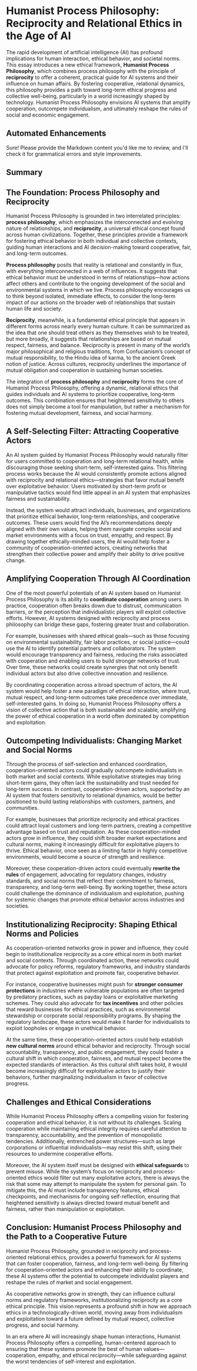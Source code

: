 # Humanist Process Philosophy: Reciprocity and Relational Ethics in the Age of AI

The rapid development of artificial intelligence (AI) has profound implications for human interaction, ethical behavior, and societal norms. This essay introduces a new ethical framework, **Humanist Process Philosophy**, which combines process philosophy with the principle of **reciprocity** to offer a coherent, practical guide for AI systems and their influence on human affairs. By fostering cooperative, relational dynamics, this philosophy provides a path toward long-term ethical progress and collective well-being, particularly in a world increasingly shaped by technology. Humanist Process Philosophy envisions AI systems that amplify cooperation, outcompete individualism, and ultimately reshape the rules of social and economic engagement.

## Automated Enhancements

Sure! Please provide the Markdown content you'd like me to review, and I'll check it for grammatical errors and style improvements.

## Summary

## The Foundation: Process Philosophy and Reciprocity

Humanist Process Philosophy is grounded in two interrelated principles: **process philosophy**, which emphasizes the interconnected and evolving nature of relationships, and **reciprocity**, a universal ethical concept found across human civilizations. Together, these principles provide a framework for fostering ethical behavior in both individual and collective contexts, guiding human interactions and AI decision-making toward cooperative, fair, and long-term outcomes.

**Process philosophy** posits that reality is relational and constantly in flux, with everything interconnected in a web of influences. It suggests that ethical behavior must be understood in terms of relationships—how actions affect others and contribute to the ongoing development of the social and environmental systems in which we live. Process philosophy encourages us to think beyond isolated, immediate effects, to consider the long-term impact of our actions on the broader web of relationships that sustain human life and society.

**Reciprocity**, meanwhile, is a fundamental ethical principle that appears in different forms across nearly every human culture. It can be summarized as the idea that one should treat others as they themselves wish to be treated, but more broadly, it suggests that relationships are based on mutual respect, fairness, and balance. Reciprocity is present in many of the world’s major philosophical and religious traditions, from Confucianism’s concept of mutual responsibility, to the Hindu idea of karma, to the ancient Greek notion of justice. Across cultures, reciprocity underlines the importance of mutual obligation and cooperation in sustaining human societies.

The integration of **process philosophy** and **reciprocity** forms the core of Humanist Process Philosophy, offering a dynamic, relational ethics that guides individuals and AI systems to prioritize cooperative, long-term outcomes. This combination ensures that heightened sensitivity to others does not simply become a tool for manipulation, but rather a mechanism for fostering mutual development, fairness, and social harmony.

## A Self-Selecting Filter: Attracting Cooperative Actors

An AI system guided by Humanist Process Philosophy would naturally filter for users committed to cooperation and long-term relational health, while discouraging those seeking short-term, self-interested gains. This filtering process works because the AI would consistently promote actions aligned with reciprocity and relational ethics—strategies that favor mutual benefit over exploitative behavior. Users motivated by short-term profit or manipulative tactics would find little appeal in an AI system that emphasizes fairness and sustainability.

Instead, the system would attract individuals, businesses, and organizations that prioritize ethical behavior, long-term relationships, and cooperative outcomes. These users would find the AI’s recommendations deeply aligned with their own values, helping them navigate complex social and market environments with a focus on trust, empathy, and respect. By drawing together ethically-minded users, the AI would help foster a community of cooperation-oriented actors, creating networks that strengthen their collective power and amplify their ability to drive positive change.

## Amplifying Cooperation Through AI Coordination

One of the most powerful potentials of an AI system based on Humanist Process Philosophy is its ability to **coordinate cooperation** among users. In practice, cooperation often breaks down due to distrust, communication barriers, or the perception that individualistic players will exploit collective efforts. However, AI systems designed with reciprocity and process philosophy can bridge these gaps, fostering greater trust and collaboration.

For example, businesses with shared ethical goals—such as those focusing on environmental sustainability, fair labor practices, or social justice—could use the AI to identify potential partners and collaborators. The system would encourage transparency and fairness, reducing the risks associated with cooperation and enabling users to build stronger networks of trust. Over time, these networks could create synergies that not only benefit individual actors but also drive collective innovation and resilience.

By coordinating cooperation across a broad spectrum of actors, the AI system would help foster a new paradigm of ethical interaction, where trust, mutual respect, and long-term outcomes take precedence over immediate, self-interested gains. In doing so, Humanist Process Philosophy offers a vision of collective action that is both sustainable and scalable, amplifying the power of ethical cooperation in a world often dominated by competition and exploitation.

## Outcompeting Individualists: Changing Market and Social Norms

Through the process of self-selection and enhanced coordination, cooperation-oriented actors could gradually outcompete individualists in both market and social contexts. While exploitative strategies may bring short-term gains, they often lack the sustainability and trust needed for long-term success. In contrast, cooperation-driven actors, supported by an AI system that fosters sensitivity to relational dynamics, would be better positioned to build lasting relationships with customers, partners, and communities.

For example, businesses that prioritize reciprocity and ethical practices could attract loyal customers and long-term partners, creating a competitive advantage based on trust and reputation. As these cooperation-minded actors grow in influence, they could shift broader market expectations and cultural norms, making it increasingly difficult for exploitative players to thrive. Ethical behavior, once seen as a limiting factor in highly competitive environments, would become a source of strength and resilience.

Moreover, these cooperation-driven actors could eventually **rewrite the rules** of engagement, advocating for regulatory changes, industry standards, and social norms that reflect their commitment to fairness, transparency, and long-term well-being. By working together, these actors could challenge the dominance of individualism and exploitation, pushing for systemic changes that promote ethical behavior across industries and societies.

## Institutionalizing Reciprocity: Shaping Ethical Norms and Policies

As cooperation-oriented networks grow in power and influence, they could begin to institutionalize reciprocity as a core ethical norm in both market and social contexts. Through coordinated action, these networks could advocate for policy reforms, regulatory frameworks, and industry standards that protect against exploitation and promote fair, cooperative behavior.

For instance, cooperative businesses might push for **stronger consumer protections** in industries where vulnerable populations are often targeted by predatory practices, such as payday loans or exploitative marketing schemes. They could also advocate for **tax incentives** and other policies that reward businesses for ethical practices, such as environmental stewardship or corporate social responsibility programs. By shaping the regulatory landscape, these actors would make it harder for individualists to exploit loopholes or engage in unethical behavior.

At the same time, these cooperation-oriented actors could help establish **new cultural norms** around ethical behavior and reciprocity. Through social accountability, transparency, and public engagement, they could foster a cultural shift in which cooperation, fairness, and mutual respect become the expected standards of interaction. As this cultural shift takes hold, it would become increasingly difficult for exploitative actors to justify their behaviors, further marginalizing individualism in favor of collective progress.

## Challenges and Ethical Considerations

While Humanist Process Philosophy offers a compelling vision for fostering cooperation and ethical behavior, it is not without its challenges. Scaling cooperation while maintaining ethical integrity requires careful attention to transparency, accountability, and the prevention of monopolistic tendencies. Additionally, entrenched power structures—such as large corporations or influential individualists—may resist this shift, using their resources to undermine cooperative efforts.

Moreover, the AI system itself must be designed with **ethical safeguards** to prevent misuse. While the system’s focus on reciprocity and process-oriented ethics would filter out many exploitative actors, there is always the risk that some may attempt to manipulate the system for personal gain. To mitigate this, the AI must include transparency features, ethical checkpoints, and mechanisms for ongoing self-reflection, ensuring that heightened sensitivity is always directed toward mutual benefit and fairness, rather than manipulation or exploitation.

## Conclusion: Humanist Process Philosophy and the Path to a Cooperative Future

Humanist Process Philosophy, grounded in reciprocity and process-oriented relational ethics, provides a powerful framework for AI systems that can foster cooperation, fairness, and long-term well-being. By filtering for cooperation-oriented actors and enhancing their ability to coordinate, these AI systems offer the potential to outcompete individualist players and reshape the rules of market and social engagement.

As cooperative networks grow in strength, they can influence cultural norms and regulatory frameworks, institutionalizing reciprocity as a core ethical principle. This vision represents a profound shift in how we approach ethics in a technologically-driven world, moving away from individualism and exploitation toward a future defined by mutual respect, collective progress, and social harmony.

In an era where AI will increasingly shape human interactions, Humanist Process Philosophy offers a compelling, human-centered approach to ensuring that these systems promote the best of human values—cooperation, empathy, and ethical reciprocity—while safeguarding against the worst tendencies of self-interest and exploitation.
